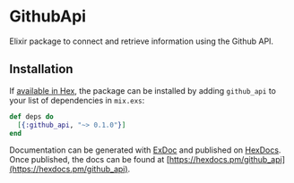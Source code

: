 # GithubApi

Elixir package to connect and retrieve information using the Github API.
## Installation

If [available in Hex](https://hex.pm/docs/publish), the package can be installed
by adding `github_api` to your list of dependencies in `mix.exs`:

```elixir
def deps do
  [{:github_api, "~> 0.1.0"}]
end
```

Documentation can be generated with [ExDoc](https://github.com/elixir-lang/ex_doc)
and published on [HexDocs](https://hexdocs.pm). Once published, the docs can
be found at [https://hexdocs.pm/github_api](https://hexdocs.pm/github_api).
